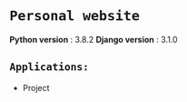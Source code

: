 # `Personal website`
**Python version** : 3.8.2
**Django version** : 3.1.0


## `Applications:`
* Project
